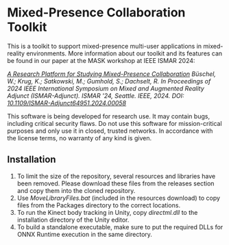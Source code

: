 # Mixed-Presence Collaboration Toolkit #

This is a toolkit to support mixed-presence multi-user applications in mixed-reality environments. More information about our toolkit and its features can be found in our paper at the MASK workshop at IEEE ISMAR 2024:

_[A Research Platform for Studying Mixed-Presence Collaboration](https://imld.de/cnt/uploads/Bueschel2024_ISMAR2024_AuthorVersion_Research-Platform-for-Studying-Mixed-Presence-Collaboration.pdf)
Büschel, W.; Krug, K.; Satkowski, M.; Gumhold, S.; Dachselt, R.
In Proceedings of 2024 IEEE International Symposium on Mixed and Augmented Reality Adjunct (ISMAR-Adjunct). ISMAR '24, Seattle. IEEE, 2024.
DOI: [10.1109/ISMAR-Adjunct64951.2024.00058](https://doi.org/10.1109/ISMAR-Adjunct64951.2024.00058)_

This software is being developed for research use. It may contain bugs, including critical security flaws. Do not use this software for mission-critical purposes and only use it in closed, trusted networks. In accordance with the license terms, no warranty of any kind is given.

Installation
------------

1. To limit the size of the repository, several resources and libraries have been removed. Please download these files from the releases section and copy them into the cloned repository.
2. Use _MoveLibraryFiles.bat_ (included in the resources download) to copy files from the Packages directory to the correct locations.
3. To run the Kinect body tracking in Unity, copy _directml.dll_ to the installation directory of the Unity editor.
4. To build a standalone executable, make sure to put the required DLLs for ONNX Runtime execution in the same directory.
